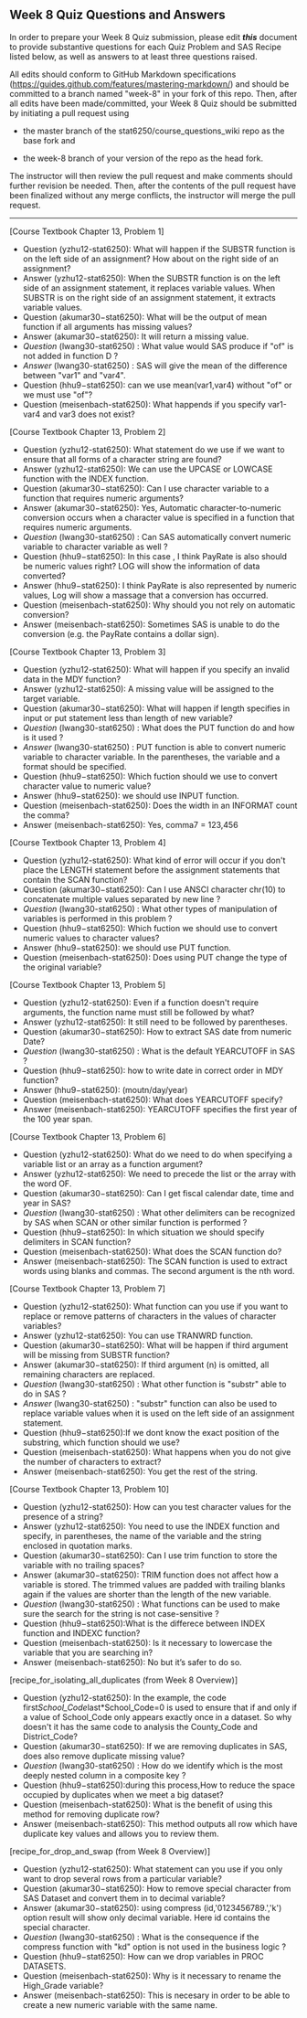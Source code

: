 ## Week 8 Quiz Questions and Answers

In order to prepare your Week 8 Quiz submission, please edit ***this*** document to provide substantive questions for each Quiz Problem and SAS Recipe listed below, as well as answers to at least three questions raised.

All edits should conform to GitHub Markdown specifications (https://guides.github.com/features/mastering-markdown/) and should be committed to a branch named "week-8" in your fork of this repo. Then, after all edits have been made/committed, your Week 8 Quiz should be submitted by initiating a pull request using

- the master branch of the stat6250/course_questions_wiki repo as the base fork and

- the week-8 branch of your version of the repo as the head fork.

The instructor will then review the pull request and make comments should further revision be needed. Then, after the contents of the pull request have been finalized without any merge conflicts, the instructor will merge the pull request.

********************************************************************************



[Course Textbook Chapter 13, Problem 1]
- Question (yzhu12-stat6250): What will happen if the SUBSTR function is on the left side of an assignment? How about on the right side of an assignment?
- Answer (yzhu12-stat6250): When the SUBSTR function is on the left side of an assignment statement, it replaces variable values. When SUBSTR is on the right side of an assignment statement, it extracts variable values. 
- Question (akumar30−stat6250): What will be the output of mean function if all arguments has missing values?
- Answer (akumar30−stat6250): It will return a missing value.
- *Question* (lwang30-stat6250) : What value would SAS produce if "of" is not added in function D ?
- *Answer* (lwang30-stat6250) : SAS will give the mean of the difference between "var1" and "var4".
- Question (hhu9−stat6250): can we use mean(var1,var4) without "of" or we must use "of"?
- Question (meisenbach-stat6250): What happends if you specify var1-var4 and var3 does not exist?



[Course Textbook Chapter 13, Problem 2]
- Question (yzhu12-stat6250): What statement do we use if we want to ensure that all forms of a character string are found?
- Answer (yzhu12-stat6250): We can use the UPCASE or LOWCASE function with the INDEX function.
- Question (akumar30−stat6250): Can I use character variable to a function that requires numeric arguments?
- Answer (akumar30−stat6250): Yes, Automatic character-to-numeric conversion occurs when a character value is specified in a function that requires numeric arguments.
- *Question* (lwang30-stat6250) : Can SAS automatically convert numeric variable to character variable as well ?
- Question (hhu9−stat6250): In this case , I think PayRate is also should be numeric values right? LOG will show the information of data converted? 
- Answer (hhu9−stat6250): I think PayRate is also represented by numeric values, Log will show a massage that a  conversion has occurred.
- Question (meisenbach-stat6250): Why should you not rely on automatic conversion?
- Answer (meisenbach-stat6250): Sometimes SAS is unable to do the conversion (e.g. the PayRate contains a dollar sign).



[Course Textbook Chapter 13, Problem 3]
- Question (yzhu12-stat6250): What will happen if you specify an invalid data in the MDY function?
- Answer (yzhu12-stat6250):  A missing value will be assigned to the target variable.
- Question (akumar30−stat6250): What will happen if length specifies in input or put statement less than length of new variable?
- *Question* (lwang30-stat6250) : What does the PUT function do and how is it used ?
- *Answer* (lwang30-stat6250) : PUT function is able to convert numeric variable to character variable. In the parentheses, the variable and a format should be specified.
- Question (hhu9−stat6250): Which fuction should we use to convert character value to numeric value?
- Answer (hhu9−stat6250): we should use INPUT function.
- Question (meisenbach-stat6250): Does the width in an INFORMAT count the comma?
- Answer (meisenbach-stat6250): Yes, comma7 = 123,456



[Course Textbook Chapter 13, Problem 4]
- Question (yzhu12-stat6250): What kind of error will occur if you don't place the LENGTH statement before the assignment statements that contain the SCAN function?
- Question (akumar30−stat6250): Can I use ANSCI character chr(10) to concatenate multiple values separated by new line ?
- *Question* (lwang30-stat6250) : What other types of manipulation of variables is performed in this problem ?
- Question (hhu9−stat6250): Which fuction we should use to convert numeric values to character values?
- Answer (hhu9−stat6250): we should use PUT function.
- Question (meisenbach-stat6250): Does using PUT change the type of the original variable?



[Course Textbook Chapter 13, Problem 5]
- Question (yzhu12-stat6250): Even if a function doesn't require arguments, the function name must still be followed by what?
- Answer (yzhu12-stat6250): It still need to be followed by parentheses.
- Question (akumar30−stat6250): How to extract SAS date from numeric Date?
- *Question* (lwang30-stat6250) : What is the default YEARCUTOFF in SAS ?
- Question (hhu9−stat6250): how to write date in correct order in MDY function?
- Answer (hhu9−stat6250):  (moutn/day/year)
- Question (meisenbach-stat6250): What does YEARCUTOFF specify?
- Answer (meisenbach-stat6250): YEARCUTOFF specifies the first year of the 100 year span.



[Course Textbook Chapter 13, Problem 6]
- Question (yzhu12-stat6250): What do we need to do when specifying a variable list or an array as a function argument?
- Answer (yzhu12-stat6250): We need to precede the list or the array with the word OF.
- Question (akumar30−stat6250): Can I get fiscal calendar date, time and year in SAS?
- *Question* (lwang30-stat6250) : What other delimiters can be recognized by SAS when SCAN or other similar function is performed ?
- Question (hhu9−stat6250): In which situation we should specify delimiters in SCAN function?
- Question (meisenbach-stat6250): What does the SCAN function do?
- Answer (meisenbach-stat6250): The SCAN function is used to extract words using blanks and commas. The second argument is the nth word.



[Course Textbook Chapter 13, Problem 7]
- Question (yzhu12-stat6250): What function can you use if you want to replace or remove patterns of characters in the values of character variables?
- Answer (yzhu12-stat6250): You can use TRANWRD function.
- Question (akumar30−stat6250): What will be happen if third argument will be missing from SUBSTR function?
- Answer (akumar30−stat6250):  If third argument (n) is omitted, all remaining characters are replaced.
- *Question* (lwang30-stat6250) : What other function is "substr" able to do in SAS ?
- *Answer* (lwang30-stat6250) : "substr" function can also be used to replace variable values when it is used on the left side of an assignment statement.
- Question (hhu9−stat6250):If we dont know the exact position of the substring, which function should we use?
- Question (meisenbach-stat6250): What happens when you do not give the number of characters to extract?
- Answer (meisenbach-stat6250): You get the rest of the string.



[Course Textbook Chapter 13, Problem 10]
- Question (yzhu12-stat6250): How can you test character values for the presence of a string?
- Answer (yzhu12-stat6250): You need to  use the INDEX function and specify, in parentheses, the name of the variable and the string enclosed in quotation marks.
- Question (akumar30−stat6250): Can I use trim function to store the variable with no trailing spaces?
- Answer (akumar30−stat6250): TRIM function does not affect how a variable is stored. The trimmed values are padded with trailing blanks again if the values are shorter than the length of the new variable.
- *Question* (lwang30-stat6250) : What functions can be used to make sure the search for the string is not case-sensitive ?
- Question (hhu9−stat6250):What is the differece between INDEX function and INDEXC function?
- Question (meisenbach-stat6250): Is it necessary to lowercase the variable that you are searching in?
- Answer (meisenbach-stat6250): No but it’s safer to do so.



[recipe_for_isolating_all_duplicates (from Week 8 Overview)]
- Question (yzhu12-stat6250): In the example, the code first*School_Code*last*School_Code=0 is used to ensure that if and only if a value of School_Code only appears exactly once in a dataset. So why doesn't it has the same code to analysis the County_Code and District_Code?
- Question (akumar30−stat6250): If we are removing duplicates in SAS, does also remove duplicate missing value?
- *Question* (lwang30-stat6250) : How do we identify which is the most deeply nested column in a composite key ?
- Question (hhu9−stat6250):during this process,How to reduce the space occupied by duplicates when we meet a big dataset?
- Question (meisenbach-stat6250): What is the benefit of using this method for removing duplicate row?
- Answer (meisenbach-stat6250): This method outputs all row which have duplicate key values and allows you to review them.



[recipe_for_drop_and_swap (from Week 8 Overview)]
- Question (yzhu12-stat6250): What statement can you use if you only want to drop several rows from a particular variable?
- Question (akumar30−stat6250): How to remove special character from SAS Dataset and convert them in to decimal variable?
- Answer (akumar30−stat6250):  using compress (id,'0123456789.','k') option result will show only decimal variable. Here id contains the special character. 
- *Question* (lwang30-stat6250) : What is the consequence if the compress function with "kd" option is not used in the business logic ?
- Question (hhu9−stat6250): How can we drop variables in PROC DATASETS.
- Question (meisenbach-stat6250): Why is it necessary to rename the High_Grade variable?
- Answer (meisenbach-stat6250): This is necesary in order to be able to create a new numeric variable with the same name.


